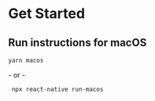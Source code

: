 # Get Started

## Run instructions for macOS

```shell
yarn macos
```

\- or -

```shell
 npx react-native run-macos
```
